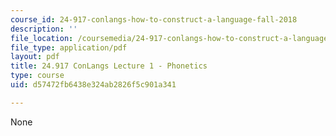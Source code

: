 ```yaml
---
course_id: 24-917-conlangs-how-to-construct-a-language-fall-2018
description: ''
file_location: /coursemedia/24-917-conlangs-how-to-construct-a-language-fall-2018/d57472fb6438e324ab2826f5c901a341_MIT24_917f18_lec1_phonet1.pdf
file_type: application/pdf
layout: pdf
title: 24.917 ConLangs Lecture 1 - Phonetics
type: course
uid: d57472fb6438e324ab2826f5c901a341

---
```

None